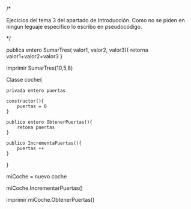 /*

Ejecicios del tema 3 del apartado de Introducción.
Como no se piden en ningun leguaje especifico lo escribo en pseudocódigo.

*/

publica entero SumarTres( valor1, valor2, valor3){
	retorna valor1+valor2+valor3
}


imprimir SumarTres(10,5,8)



Classe coche{

	privada entero puertas
	
	constructor(){
		puertas = 0
	}

	publico entero ObtenerPuertas(){
		retona puertas
	}
	
	publico IncrementaPuertas(){
		puertas ++
	}

}

miCoche = nuevo coche

miCoche.IncrementarPuertas()

imprimir miCoche.ObtenerPuertas()



